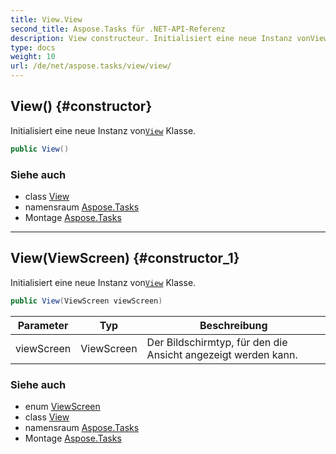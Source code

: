 ```yaml
---
title: View.View
second_title: Aspose.Tasks für .NET-API-Referenz
description: View constructeur. Initialisiert eine neue Instanz vonView Klasse.
type: docs
weight: 10
url: /de/net/aspose.tasks/view/view/
---
```

## View() {#constructor}

Initialisiert eine neue Instanz von[`View`](../) Klasse.

```csharp
public View()
```

### Siehe auch

* class [View](../)
* namensraum [Aspose.Tasks](../../view/)
* Montage [Aspose.Tasks](../../../)

---

## View(ViewScreen) {#constructor_1}

Initialisiert eine neue Instanz von[`View`](../) Klasse.

```csharp
public View(ViewScreen viewScreen)
```

| Parameter | Typ | Beschreibung |
| --- | --- | --- |
| viewScreen | ViewScreen | Der Bildschirmtyp, für den die Ansicht angezeigt werden kann. |

### Siehe auch

* enum [ViewScreen](../../viewscreen/)
* class [View](../)
* namensraum [Aspose.Tasks](../../view/)
* Montage [Aspose.Tasks](../../../)


